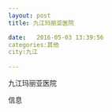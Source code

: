 ```yaml
--- 
layout: post 
title: 九江玛丽亚医院

date:   2016-05-03 13:39:56 
categories:其他  
city:九江
  
--- 
```

   
九江玛丽亚医院

信息

